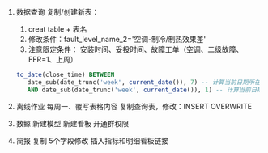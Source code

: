 1. 数据查询
   复制/创建新表：
      1. creat table + 表名
      2. 修改条件：fault_level_name_2='空调-制冷/制热效果差'
      3. 注意限定条件：
         安装时间、妥投时间、故障工单（空调、二级故障、FFR=1、上周）

      ```sql
      to_date(close_time) BETWEEN
         date_sub(date_trunc('week', current_date()), 7) -- 计算当前日期所在周的开始日期，并减去7天，得到上周的开始日期。
         AND date_sub(date_trunc('week', current_date()), 1) -- 计算当前日期所在周的开始日期，并减去1天，得到上周的结束日期
      ```

2. 离线作业
   每周一、覆写表格内容
   复制查询表，修改：INSERT OVERWRITE

3. 数鲸
   新建模型
   新建看板
   开通群权限

4. 简报
   复制
   5个字段修改
   插入指标和明细看板链接
